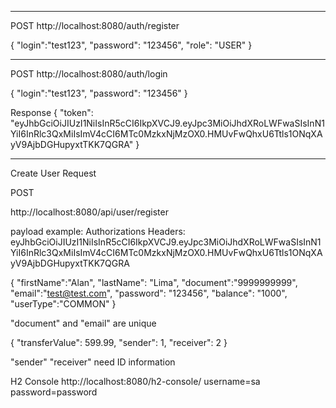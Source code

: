 

----------------------------

POST
http://localhost:8080/auth/register

{ 
    "login":"test123",
    "password": "123456",
    "role": "USER"
}

----------------------------
POST
http://localhost:8080/auth/login

{
    "login":"test123",
    "password": "123456"
    }

Response
{
    "token": "eyJhbGciOiJIUzI1NiIsInR5cCI6IkpXVCJ9.eyJpc3MiOiJhdXRoLWFwaSIsInN1YiI6InRlc3QxMiIsImV4cCI6MTc0MzkxNjMzOX0.HMUvFwQhxU6Ttls1ONqXAyV9AjbDGHupyxtTKK7QGRA"
}

----------------------------
Create User Request

POST 

http://localhost:8080/api/user/register

payload example:
Authorizations
Headers: eyJhbGciOiJIUzI1NiIsInR5cCI6IkpXVCJ9.eyJpc3MiOiJhdXRoLWFwaSIsInN1YiI6InRlc3QxMiIsImV4cCI6MTc0MzkxNjMzOX0.HMUvFwQhxU6Ttls1ONqXAyV9AjbDGHupyxtTKK7QGRA

{
"firstName":"Alan",
"lastName": "Lima",
"document":"9999999999",
"email":"test@test.com",
"password": "123456",
"balance": "1000",
"userType":"COMMON"
}

"document" and "email" are unique

{
"transferValue": 599.99,
"sender": 1,
"receiver": 2
}

"sender" "receiver" need ID information

H2 Console
http://localhost:8080/h2-console/
username=sa
password=password


